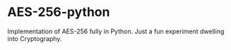# AES-256-python
Implementation of AES-256 fully in Python. Just a fun experiment dwelling into Cryptography.
